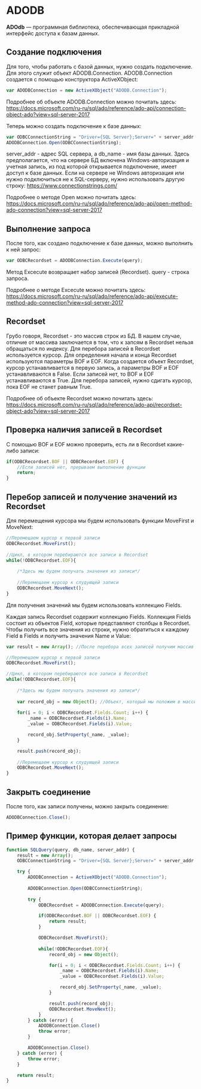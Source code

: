 # ADODB

**ADOdb** — программная библиотека, обеспечивающая прикладной интерфейс доступа к базам данных.

## Создание подключения
Для того, чтобы работать с базой данных, нужно создать подключение. Для этого служит объект ADODB.Connection.
ADODB.Connection создается с помощью конструктора ActiveXObject:

```js
var ADODBConnection = new ActiveXObject("ADODB.Connection");
```
Подробнее об объекте ADODB.Connection можно почитать здесь: https://docs.microsoft.com/ru-ru/sql/ado/reference/ado-api/connection-object-ado?view=sql-server-2017

Теперь можно создать подключение к базе данных:

```js
var ODBCConnectionString = "Driver={SQL Server};Server=" + server_addr + ";Database=" + db_name + ";Trusted_Connection=Yes;";
ADODBConnection.Open(ODBCConnectionString);
```
server_addr - адрес SQL сервера, а db_name - имя базы данных. Здесь предполагается, что на сервере БД включена Windows-авторизация и учетная запись, из под которой открывается подключение, имеет доступ к базе данных.
Если на сервере не Windows авторизация или нужно подключиться не к SQL-серверу, нужно использовать другую строку: https://www.connectionstrings.com/

Подробнее о методе Open можно почитать здесь: https://docs.microsoft.com/ru-ru/sql/ado/reference/ado-api/open-method-ado-connection?view=sql-server-2017

## Выполнение запроса
После того, как создано подключение к базе данных, можно выполнить к ней запрос:

```js
var ODBCRecordset = ADODBConnection.Execute(query);
```
Метод Excecute возвращает набор записей (Recordset).
query - строка запроса.

Подробнее о методе Excecute можно почитать здесь: https://docs.microsoft.com/ru-ru/sql/ado/reference/ado-api/execute-method-ado-connection?view=sql-server-2017

## Recordset
Грубо говоря, Recordset - это массив строк из БД. В нашем случае, отличие от массива заключается в том, что к запсям в Recordset нельзя обращаться по индексу. Для перебора записей в Recordset используется курсор. Для определения начала и конца Recordset используются параметры BOF и EOF.
Когда создается объект Recordset, курсор устанавливается в первую запись, а параметры BOF и EOF устанавливаются в False. Если записей нет, то BOF и EOF устанавливаются в True.
Для перебора записей, нужно сдигать курсор, пока EOF не станет равным True.

Подробнее об объекте Recordset можно почитать здесь: https://docs.microsoft.com/ru-ru/sql/ado/reference/ado-api/recordset-object-ado?view=sql-server-2017

## Проверка наличия записей в Recordset
С помощью BOF и EOF можно проверить, есть ли в Recordset какие-либо записи:

```js
if(ODBCRecordset.BOF || ODBCRecordset.EOF) {
    //Если записей нет, прерываем выполнение функции
    return;
}
```

## Перебор записей и получение значений из Recordset
Для перемещения курсора мы будем использовать функции MoveFirst и MoveNext:

```js
//Перемещаем курсор к первой записи
ODBCRecordset.MoveFirst();
            
//Цикл, в котором перебираются все записи в Recordset            
while(!ODBCRecordset.EOF){
    
    /*Здесь мы будем получать значения из записи*/
    
    //Перемещаем курсор к слудующей записи
    ODBCRecordset.MoveNext();
}
```

Для получения значений мы будем использовать коллекцию Fields.

Каждая запись Recordset содержит коллекцию Fields. Коллекция Fields состоит из объектов Field, которые представляют столбцы в Recordset. Чтобы получить все значения из строки, нужно обратиться к каждому Field в Fields и получить значения Name и Value:

```js
var result = new Array(); //После перебора всех записей получим массив объектов, с котороым можно будет нормально работать, а не вот это вот всё

//Перемещаем курсор к первой записи
ODBCRecordset.MoveFirst();

//Цикл, в котором перебираются все записи в Recordset  
while(!ODBCRecordset.EOF){
    
    /*Здесь мы будем получать значения из записи*/
    
    var record_obj = new Object(); //Объект, который мы положим в массив result
    
    for(i = 0; i < ODBCRecordset.Fields.Count; i++) {
        _name = ODBCRecordset.Fields(i).Name;
        _value = ODBCRecordset.Fields(i).Value;

        record_obj.SetProperty(_name, _value);
    }

    result.push(record_obj);
    
    //Перемещаем курсор к слудующей записи
    ODBCRecordset.MoveNext();
}
```

## Закрыть соединение
После того, как записи получены, можно закрыть соединение:

```js
ADODBConnection.Close();
```

## Пример функции, которая делает запросы

```js
function SQLQuery(query, db_name, server_addr) {    
    result = new Array();
    ODBCConnectionString = "Driver={SQL Server};Server=" + server_addr + ";Database=" + db_name + ";Trusted_Connection=Yes;";

    try {
        ADODBConnection = ActiveXObject("ADODB.Connection");
    
        ADODBConnection.Open(ODBCConnectionString);
        
        try {
            ODBCRecordset = ADODBConnection.Execute(query);

            if(ODBCRecordset.BOF || ODBCRecordset.EOF) {
                return result;
            }

            ODBCRecordset.MoveFirst();
            
            while(!ODBCRecordset.EOF){
                record_obj = new Object();

                for(i = 0; i < ODBCRecordset.Fields.Count; i++) {
                    _name = ODBCRecordset.Fields(i).Name;
                    _value = ODBCRecordset.Fields(i).Value;

                    record_obj.SetProperty(_name, _value);
                }

                result.push(record_obj);
                ODBCRecordset.MoveNext();
            }
        } catch (error) {
            ADODBConnection.Close()
            throw error;
        }

        ADODBConnection.Close()
    } catch (error) {
        throw error;
    }

    return result;
}
```
